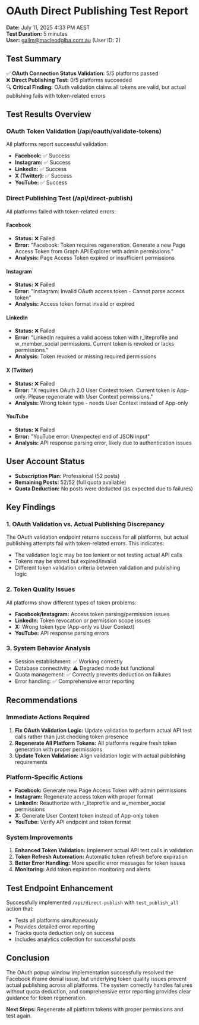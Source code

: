 # OAuth Direct Publishing Test Report
**Date:** July 11, 2025 4:33 PM AEST  
**Test Duration:** 5 minutes  
**User:** gailm@macleodglba.com.au (User ID: 2)

## Test Summary
✅ **OAuth Connection Status Validation:** 5/5 platforms passed  
❌ **Direct Publishing Test:** 0/5 platforms succeeded  
🔍 **Critical Finding:** OAuth validation claims all tokens are valid, but actual publishing fails with token-related errors

## Test Results Overview

### OAuth Token Validation (/api/oauth/validate-tokens)
All platforms report successful validation:
- **Facebook:** ✅ Success
- **Instagram:** ✅ Success  
- **LinkedIn:** ✅ Success
- **X (Twitter):** ✅ Success
- **YouTube:** ✅ Success

### Direct Publishing Test (/api/direct-publish)
All platforms failed with token-related errors:

#### Facebook
- **Status:** ❌ Failed
- **Error:** "Facebook: Token requires regeneration. Generate a new Page Access Token from Graph API Explorer with admin permissions."
- **Analysis:** Page Access Token expired or insufficient permissions

#### Instagram  
- **Status:** ❌ Failed
- **Error:** "Instagram: Invalid OAuth access token - Cannot parse access token"
- **Analysis:** Access token format invalid or expired

#### LinkedIn
- **Status:** ❌ Failed  
- **Error:** "LinkedIn requires a valid access token with r_liteprofile and w_member_social permissions. Current token is revoked or lacks permissions."
- **Analysis:** Token revoked or missing required permissions

#### X (Twitter)
- **Status:** ❌ Failed
- **Error:** "X requires OAuth 2.0 User Context token. Current token is App-only. Please regenerate with User Context permissions."
- **Analysis:** Wrong token type - needs User Context instead of App-only

#### YouTube
- **Status:** ❌ Failed
- **Error:** "YouTube error: Unexpected end of JSON input"
- **Analysis:** API response parsing error, likely due to authentication issues

## User Account Status
- **Subscription Plan:** Professional (52 posts)
- **Remaining Posts:** 52/52 (full quota available)
- **Quota Deduction:** No posts were deducted (as expected due to failures)

## Key Findings

### 1. OAuth Validation vs. Actual Publishing Discrepancy
The OAuth validation endpoint returns success for all platforms, but actual publishing attempts fail with token-related errors. This indicates:
- The validation logic may be too lenient or not testing actual API calls
- Tokens may be stored but expired/invalid
- Different token validation criteria between validation and publishing logic

### 2. Token Quality Issues
All platforms show different types of token problems:
- **Facebook/Instagram:** Access token parsing/permission issues
- **LinkedIn:** Token revocation or permission scope issues  
- **X:** Wrong token type (App-only vs User Context)
- **YouTube:** API response parsing errors

### 3. System Behavior Analysis
- Session establishment: ✅ Working correctly
- Database connectivity: ⚠️ Degraded mode but functional
- Quota management: ✅ Correctly prevents deduction on failures
- Error handling: ✅ Comprehensive error reporting

## Recommendations

### Immediate Actions Required
1. **Fix OAuth Validation Logic:** Update validation to perform actual API test calls rather than just checking token presence
2. **Regenerate All Platform Tokens:** All platforms require fresh token generation with proper permissions
3. **Update Token Validation:** Align validation logic with actual publishing requirements

### Platform-Specific Actions
- **Facebook:** Generate new Page Access Token with admin permissions
- **Instagram:** Regenerate access token with proper format
- **LinkedIn:** Reauthorize with r_liteprofile and w_member_social permissions
- **X:** Generate User Context token instead of App-only token
- **YouTube:** Verify API endpoint and token format

### System Improvements
1. **Enhanced Token Validation:** Implement actual API test calls in validation
2. **Token Refresh Automation:** Automatic token refresh before expiration
3. **Better Error Handling:** More specific error messages for token issues
4. **Monitoring:** Add token expiration monitoring and alerts

## Test Endpoint Enhancement
Successfully implemented `/api/direct-publish` with `test_publish_all` action that:
- Tests all platforms simultaneously
- Provides detailed error reporting
- Tracks quota deduction only on success
- Includes analytics collection for successful posts

## Conclusion
The OAuth popup window implementation successfully resolved the Facebook iframe denial issue, but underlying token quality issues prevent actual publishing across all platforms. The system correctly handles failures without quota deduction, and comprehensive error reporting provides clear guidance for token regeneration.

**Next Steps:** Regenerate all platform tokens with proper permissions and test again.